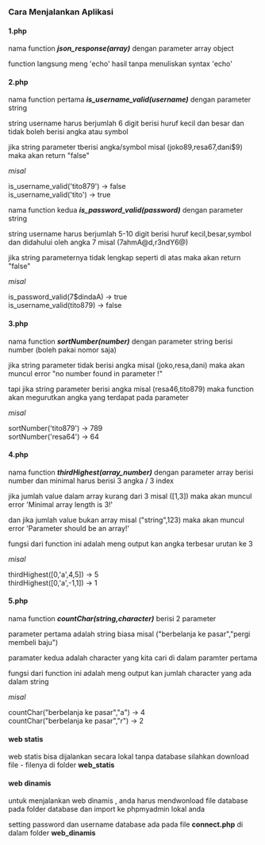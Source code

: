 <h3>Cara Menjalankan Aplikasi</h3>

<h4>1.php</h4>

nama function <b><i>json_response(array)</b></i> dengan parameter array object

function langsung meng 'echo' hasil tanpa menuliskan syntax 'echo'

<h4>2.php</h4>

nama function pertama <b><i>is_username_valid(username)</i></b> dengan parameter string

string username harus berjumlah 6 digit berisi huruf kecil dan besar dan tidak boleh berisi angka atau symbol

jika string parameter tberisi angka/symbol misal (joko89,resa67,dani$9) maka akan return "false"

<i>misal</i>

is_username_valid('tito879') -> false <br>
is_username_valid('tito') -> true

nama function kedua <b><i>is_password_valid(password)</b></i> dengan parameter string 

string username harus berjumlah 5-10 digit berisi huruf kecil,besar,symbol dan didahului oleh angka 7 misal (7ahmA@d,r3ndY6@)

jika string parameternya tidak lengkap seperti di atas maka akan return "false"

<i>misal</i>

is_password_valid(7$dindaA) -> true <br>
is_username_valid(tito879) -> false


<h4>3.php</h4>
 
nama function <b><i>sortNumber(number)</i></b> dengan parameter string berisi number (boleh pakai nomor saja)

jika string parameter tidak berisi angka misal (joko,resa,dani) maka akan muncul error "no number found in parameter !"

tapi jika string parameter berisi angka misal (resa46,tito879) maka function akan megurutkan angka yang terdapat pada parameter

<i>misal</i>

sortNumber('tito879') -> 789 <br>
sortNumber('resa64') -> 64


<h4>4.php</h4>
 
nama function <b><i>thirdHighest(array_number)</i></b> dengan parameter array berisi number dan minimal harus berisi 3 angka / 3 index

jika jumlah value dalam array kurang dari 3 misal ([1,3]) maka akan muncul error 'Minimal array length is 3!'

dan jika jumlah value bukan array misal ("string",123) maka akan muncul error 'Parameter should be an array!'

fungsi dari function ini adalah meng output kan angka terbesar urutan ke 3

<i>misal</i>

thirdHighest([0,'a',4,5]) -> 5 <br>
thirdHighest([0,'a',-1,1]) -> 1


<h4>5.php</h4>

nama function <b><i>countChar(string,character)</i></b> berisi 2 parameter 

parameter pertama adalah string biasa misal ("berbelanja ke pasar","pergi membeli baju")

paramater kedua adalah character yang kita cari di dalam paramter pertama

fungsi dari function ini adalah meng output kan jumlah character yang ada dalam string

<i>misal</i>

countChar("berbelanja ke pasar","a") -> 4 <br>
countChar("berbelanja ke pasar","r") -> 2


<h4>web statis</h4>

web statis bisa dijalankan secara lokal tanpa database silahkan download file - filenya di folder <b>web_statis</b>

<h4>web dinamis</h4>

untuk menjalankan web dinamis , anda harus mendwonload file database pada folder database dan import ke phpmyadmin lokal anda

setting password dan username database ada pada file <b>connect.php</b> di dalam folder <b>web_dinamis</b>


